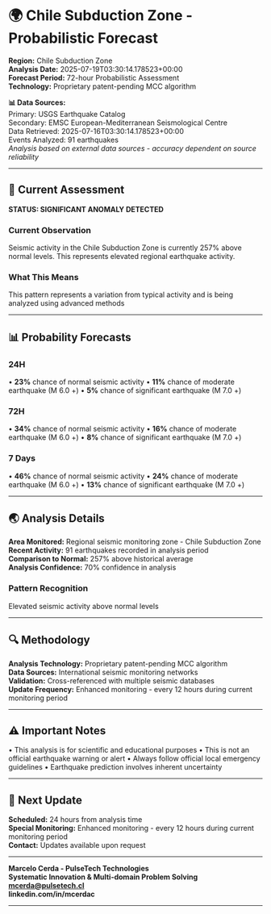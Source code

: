# 🌍 Chile Subduction Zone - Probabilistic Forecast

**Region:** Chile Subduction Zone  
**Analysis Date:** 2025-07-19T03:30:14.178523+00:00  
**Forecast Period:** 72-hour Probabilistic Assessment  
**Technology:** Proprietary patent-pending MCC algorithm  

**📊 Data Sources:**  
Primary: USGS Earthquake Catalog  
Secondary: EMSC European-Mediterranean Seismological Centre  
Data Retrieved: 2025-07-16T03:30:14.178523+00:00  
Events Analyzed: 91 earthquakes  
*Analysis based on external data sources - accuracy dependent on source reliability*

---

## 🎯 Current Assessment

**STATUS: SIGNIFICANT ANOMALY DETECTED**

### Current Observation
Seismic activity in the Chile Subduction Zone is currently 257% above normal levels. This represents elevated regional earthquake activity.

### What This Means
This pattern represents a variation from typical activity and is being analyzed using advanced methods

---

## 📊 Probability Forecasts

### 24H
• **23%** chance of normal seismic activity
• **11%** chance of moderate earthquake (M 6.0 +)
• **5%** chance of significant earthquake (M 7.0 +)

### 72H
• **34%** chance of normal seismic activity
• **16%** chance of moderate earthquake (M 6.0 +)
• **8%** chance of significant earthquake (M 7.0 +)

### 7 Days
• **46%** chance of normal seismic activity
• **24%** chance of moderate earthquake (M 6.0 +)
• **13%** chance of significant earthquake (M 7.0 +)

---

## 🌏 Analysis Details
**Area Monitored:** Regional seismic monitoring zone - Chile Subduction Zone  
**Recent Activity:** 91 earthquakes recorded in analysis period  
**Comparison to Normal:** 257% above historical average  
**Analysis Confidence:** 70% confidence in analysis  

### Pattern Recognition
Elevated seismic activity above normal levels

---

## 🔍 Methodology
**Analysis Technology:** Proprietary patent-pending MCC algorithm  
**Data Sources:** International seismic monitoring networks  
**Validation:** Cross-referenced with multiple seismic databases  
**Update Frequency:** Enhanced monitoring - every 12 hours during current monitoring period  

---

## ⚠️ Important Notes
• This analysis is for scientific and educational purposes
• This is not an official earthquake warning or alert
• Always follow official local emergency guidelines
• Earthquake prediction involves inherent uncertainty

---

## 📅 Next Update
**Scheduled:** 24 hours from analysis time  
**Special Monitoring:** Enhanced monitoring - every 12 hours during current monitoring period  
**Contact:** Updates available upon request  

---

**Marcelo Cerda - PulseTech Technologies**  
**Systematic Innovation & Multi-domain Problem Solving**  
**mcerda@pulsetech.cl**  
**linkedin.com/in/mcerdac**

---

